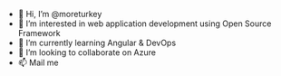 - 👋 Hi, I’m @moreturkey
- 👀 I’m interested in web application development using Open Source Framework
- 🌱 I’m currently learning Angular & DevOps
- 💞️ I’m looking to collaborate on Azure
- 📫 Mail me

<!---
moreturkey/moreturkey is a ✨ special ✨ repository because its `README.md` (this file) appears on your GitHub profile.
You can click the Preview link to take a look at your changes.
--->
